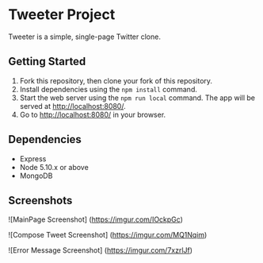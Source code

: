 # Tweeter Project

Tweeter is a simple, single-page Twitter clone.


## Getting Started

1. Fork this repository, then clone your fork of this repository.
2. Install dependencies using the `npm install` command.
3. Start the web server using the `npm run local` command. The app will be served at <http://localhost:8080/>.
4. Go to <http://localhost:8080/> in your browser.

## Dependencies

- Express
- Node 5.10.x or above
- MongoDB

## Screenshots

![MainPage Screenshot] (https://imgur.com/IOckpGc)

![Compose Tweet Screenshot] (https://imgur.com/MQ1Nqim)

![Error Message Screenshot] (https://imgur.com/7xzrlJf)


